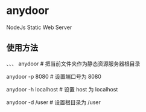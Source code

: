 # anydoor
NodeJs Static Web Server

## 使用方法
、、、
anydoor # 把当前文件夹作为静态资源服务器根目录

anydoor -p 8080 # 设置端口号为 8080

anydoor -h localhost # 设置 host 为 localhost

anydoor -d /user # 设置根目录为 /user
